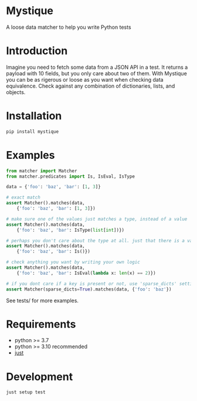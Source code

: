 # Mystique

A loose data matcher to help you write Python tests

# Introduction

Imagine you need to fetch some data from a JSON API in a test. It returns a payload with 10 fields, but you only care about two of them. With Mystique you can be as rigerous or loose as you want when checking data equivalence. Check against any combination of dictionaries, lists, and objects.

# Installation

```bash
pip install mystique 
````

# Examples

```python
from matcher import Matcher
from matcher.predicates import Is, IsEval, IsType

data = {'foo': 'baz', 'bar': [1, 3]}

# exact match
assert Matcher().matches(data,
    {'foo': 'baz', 'bar': [1, 3]})

# make sure one of the values just matches a type, instead of a value
assert Matcher().matches(data,
    {'foo': 'baz', 'bar': IsType(list[int])})

# perhaps you don't care about the type at all. just that there is a value
assert Matcher().matches(data,
    {'foo': 'baz', 'bar': Is()})

# check anything you want by writing your own logic
assert Matcher().matches(data,
    {'foo': 'baz', 'bar': IsEval(lambda x: len(x) == 2)})

# if you dont care if a key is present or not, use 'sparse_dicts' settinvg
assert Matcher(sparse_dicts=True).matches(data, {'foo': 'baz'})
```

See tests/ for more examples.

# Requirements

- python >= 3.7
- python >= 3.10 recommended
- [just](https://github.com/casey/just)

# Development

```bash
just setup test
```
